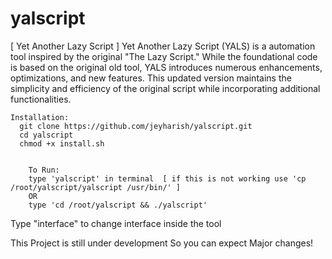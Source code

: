 # yalscript
[ Yet Another Lazy Script ]
Yet Another Lazy Script (YALS) is a  automation tool inspired by the original "The Lazy Script." While the foundational code is based on the original old tool, YALS introduces numerous enhancements, optimizations, and new features. This updated version maintains the simplicity and efficiency of the original script while incorporating additional functionalities.  
        
    Installation:
      git clone https://github.com/jeyharish/yalscript.git
      cd yalscript
      chmod +x install.sh

	 
		To Run:
        type 'yalscript' in terminal  [ if this is not working use 'cp /root/yalscript/yalscript /usr/bin/' ] 
        OR
        type 'cd /root/yalscript && ./yalscript'
Type "interface" to change interface inside the tool

This Project is still under development 
So you can expect Major changes!
